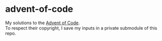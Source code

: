# advent-of-code

My solutions to the [Advent of Code](https://adventofcode.com/).  
To respect their copyright, I save my inputs in a private submodule of this repo.  
